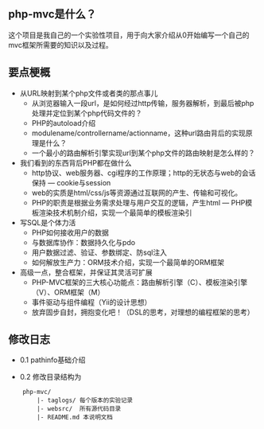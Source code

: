 php-mvc是什么？
---
这个项目是我自己的一个实验性项目，用于向大家介绍从0开始编写一个自己的mvc框架所需要的知识以及过程。

要点梗概
---
* 从URL映射到某个php文件或者类的那点事儿
	* 从浏览器输入一段url，是如何经过http传输，服务器解析，到最后被php处理并定位到某个php代码文件的？
	* PHP的autoload介绍
	* modulename/controllername/actionname，这种url路由背后的实现原理是什么？
	* 一个最小的路由解析引擎实现url到某个php文件的路由映射是怎么样的？
* 我们看到的东西背后PHP都在做什么
	* http协议、web服务器、cgi程序的工作原理；http的无状态与web的会话保持 — cookie与session
	* web的实质是html/css/js等资源通过互联网的产生、传输和可视化。
	* PHP的职责是根据业务需求处理与用户交互的逻辑，产生html — PHP模板渲染技术机制介绍，实现一个最简单的模板渲染引
* 写SQL是个体力活
	* PHP如何接收用户的数据
	* 与数据库协作：数据持久化与pdo
	* 用户数据过滤、验证、参数绑定、防sql注入
	* 如何解放生产力：ORM技术介绍，实现一个最简单的ORM框架
* 高级一点，整合框架，并保证其灵活可扩展
	* PHP-MVC框架的三大核心功能点：路由解析引擎（C）、模板渲染引擎（V）、ORM框架（M）
	* 事件驱动与组件编程（Yii的设计思想）
	* 放弃固步自封，拥抱变化吧！（DSL的思考，对理想的编程框架的思考）


修改日志
---

* 0.1 pathinfo基础介绍

* 0.2 修改目录结构为

```
	php-mvc/
		|- taglogs/	每个版本的实验记录
		|- websrc/	所有源代码目录
		|- README.md 本说明文档
```
